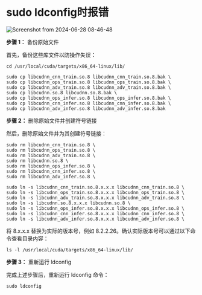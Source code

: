 # sudo ldconfig时报错

![Screenshot from 2024-06-28 08-46-48](https://github.com/countsp/ubuntu_settings/assets/102967883/ee6e4bc1-5d7c-48b8-8758-ea937ea70bcb)


**步骤 1：** 备份原始文件

首先，备份这些库文件以防操作失误：
```
cd /usr/local/cuda/targets/x86_64-linux/lib/

sudo cp libcudnn_cnn_train.so.8 libcudnn_cnn_train.so.8.bak \
sudo cp libcudnn_ops_train.so.8 libcudnn_ops_train.so.8.bak \
sudo cp libcudnn_adv_train.so.8 libcudnn_adv_train.so.8.bak \
sudo cp libcudnn.so.8 libcudnn.so.8.bak \
sudo cp libcudnn_ops_infer.so.8 libcudnn_ops_infer.so.8.bak \
sudo cp libcudnn_cnn_infer.so.8 libcudnn_cnn_infer.so.8.bak \
sudo cp libcudnn_adv_infer.so.8 libcudnn_adv_infer.so.8.bak 
```

**步骤 2：** 删除原始文件并创建符号链接

然后，删除原始文件并为其创建符号链接：

```
sudo rm libcudnn_cnn_train.so.8 \
sudo rm libcudnn_ops_train.so.8 \
sudo rm libcudnn_adv_train.so.8 \
sudo rm libcudnn.so.8 \
sudo rm libcudnn_ops_infer.so.8 \
sudo rm libcudnn_cnn_infer.so.8 \
sudo rm libcudnn_adv_infer.so.8 \
```

```
sudo ln -s libcudnn_cnn_train.so.8.x.x.x libcudnn_cnn_train.so.8 \
sudo ln -s libcudnn_ops_train.so.8.x.x.x libcudnn_ops_train.so.8 \
sudo ln -s libcudnn_adv_train.so.8.x.x.x libcudnn_adv_train.so.8 \
sudo ln -s libcudnn.so.8.x.x.x libcudnn.so.8 \
sudo ln -s libcudnn_ops_infer.so.8.x.x.x libcudnn_ops_infer.so.8 \
sudo ln -s libcudnn_cnn_infer.so.8.x.x.x libcudnn_cnn_infer.so.8 \
sudo ln -s libcudnn_adv_infer.so.8.x.x.x libcudnn_adv_infer.so.8 \
```


将 8.x.x.x 替换为实际的版本号，例如 8.2.2.26。确认实际版本号可以通过以下命令查看目录内容：

```
ls -l /usr/local/cuda/targets/x86_64-linux/lib/
```

**步骤 3：** 重新运行 ldconfig

完成上述步骤后，重新运行 ldconfig 命令：

```
sudo ldconfig
```

